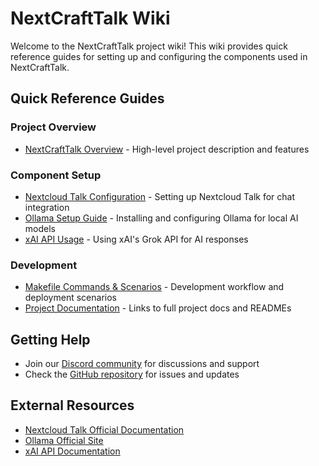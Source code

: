 # NextCraftTalk Wiki

Welcome to the NextCraftTalk project wiki! This wiki provides quick reference guides for setting up and configuring the components used in NextCraftTalk.

## Quick Reference Guides

### Project Overview
- [NextCraftTalk Overview](NextCraftTalk-Overview) - High-level project description and features

### Component Setup
- [Nextcloud Talk Configuration](Nextcloud-Talk-Configuration) - Setting up Nextcloud Talk for chat integration
- [Ollama Setup Guide](Ollama-Setup-Guide) - Installing and configuring Ollama for local AI models
- [xAI API Usage](xAI-API-Usage) - Using xAI's Grok API for AI responses

### Development
- [Makefile Commands & Scenarios](Makefile-Commands-&-Scenarios) - Development workflow and deployment scenarios
- [Project Documentation](Project-Documentation) - Links to full project docs and READMEs

## Getting Help
- Join our [Discord community](https://discord.gg/D2vFfQW4Nm) for discussions and support
- Check the [GitHub repository](https://github.com/Wicz-Cloud/NextCraftTalk) for issues and updates

## External Resources
- [Nextcloud Talk Official Documentation](https://docs.nextcloud.com/server/latest/user_manual/en/talk/index.html)
- [Ollama Official Site](https://ollama.com/)
- [xAI API Documentation](https://docs.x.ai/)
